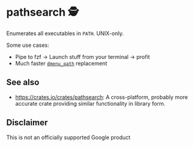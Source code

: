 # pathsearch 🕵

Enumerates all executables in `PATH`. UNIX-only.

Some use cases:

* Pipe to fzf → Launch stuff from your terminal → profit
* Much faster [`dmenu_path`](https://git.suckless.org/dmenu/file/dmenu_path.html) replacement

## See also

* <https://crates.io/crates/pathsearch>: A cross-platform, probably more accurate crate providing
 similar functionality in library form.

## Disclaimer

This is not an officially supported Google product
